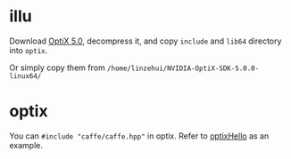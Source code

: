 # illu

Download [OptiX 5.0](https://developer.nvidia.com/designworks/optix/download),
decompress it,
and copy ```include``` and ```lib64``` directory into ```optix```.

Or simply copy them from ```/home/linzehui/NVIDIA-OptiX-SDK-5.0.0-linux64/```

# optix
You can ```#include "caffe/caffe.hpp"``` in optix.
Refer to [optixHello](https://github.com/bacTlink/optix_illu/blob/c98ceb4d6a1c77a0c4457d3ad823713c3f41e16e/SDK/optixHello/optixHello.cpp) as an example.

